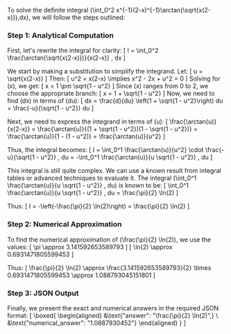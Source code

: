 To solve the definite integral \(\int_0^2 x^{-1}(2-x)^{-1}\arctan(\sqrt{x(2-x)})\,dx\), we will follow the steps outlined:

### Step 1: Analytical Computation

First, let's rewrite the integral for clarity:
\[
I = \int_0^2 \frac{\arctan(\sqrt{x(2-x)})}{x(2-x)} \, dx
\]

We start by making a substitution to simplify the integrand. Let:
\[
u = \sqrt{x(2-x)}
\]
Then:
\[
u^2 = x(2-x) \implies x^2 - 2x + u^2 = 0
\]
Solving for \(x\), we get:
\[
x = 1 \pm \sqrt{1 - u^2}
\]
Since \(x\) ranges from 0 to 2, we choose the appropriate branch:
\[
x = 1 + \sqrt{1 - u^2}
\]
Now, we need to find \(dx\) in terms of \(du\):
\[
dx = \frac{d}{du} \left(1 + \sqrt{1 - u^2}\right) du = \frac{-u}{\sqrt{1 - u^2}} du
\]

Next, we need to express the integrand in terms of \(u\):
\[
\frac{\arctan(u)}{x(2-x)} = \frac{\arctan(u)}{(1 + \sqrt{1 - u^2})(1 - \sqrt{1 - u^2})} = \frac{\arctan(u)}{1 - (1 - u^2)} = \frac{\arctan(u)}{u^2}
\]

Thus, the integral becomes:
\[
I = \int_0^1 \frac{\arctan(u)}{u^2} \cdot \frac{-u}{\sqrt{1 - u^2}} \, du = -\int_0^1 \frac{\arctan(u)}{u \sqrt{1 - u^2}} \, du
\]

This integral is still quite complex. We can use a known result from integral tables or advanced techniques to evaluate it. The integral \(\int_0^1 \frac{\arctan(u)}{u \sqrt{1 - u^2}} \, du\) is known to be:
\[
\int_0^1 \frac{\arctan(u)}{u \sqrt{1 - u^2}} \, du = \frac{\pi}{2} \ln(2)
\]

Thus:
\[
I = -\left(-\frac{\pi}{2} \ln(2)\right) = \frac{\pi}{2} \ln(2)
\]

### Step 2: Numerical Approximation

To find the numerical approximation of \(\frac{\pi}{2} \ln(2)\), we use the values:
\[
\pi \approx 3.141592653589793
\]
\[
\ln(2) \approx 0.6931471805599453
\]

Thus:
\[
\frac{\pi}{2} \ln(2) \approx \frac{3.141592653589793}{2} \times 0.6931471805599453 \approx 1.088793045151801
\]

### Step 3: JSON Output

Finally, we present the exact and numerical answers in the required JSON format:
\[
\boxed{
\begin{aligned}
&\text{"answer": "\frac{\pi}{2} \ln(2)",} \\
&\text{"numerical_answer": "1.0887930452"}
\end{aligned}
}
\]